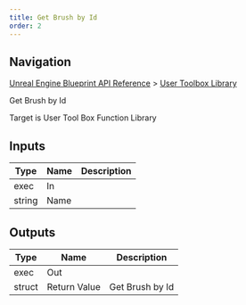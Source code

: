 ```yaml
---
title: Get Brush by Id
order: 2
---
```

## Navigation

[Unreal Engine Blueprint API Reference](https://dev.epicgames.com/documentation/en-us/unreal-engine/BlueprintAPI) > [User Toolbox Library](https://dev.epicgames.com/documentation/en-us/unreal-engine/BlueprintAPI/UserToolboxLibrary)

Get Brush by Id

Target is User Tool Box Function Library

## Inputs

| Type | Name | Description |
| --- | --- | --- |
| exec | In |  |
| string | Name |  |

## Outputs

| Type | Name | Description |
| --- | --- | --- |
| exec | Out |  |
| struct | Return Value | Get Brush by Id |
